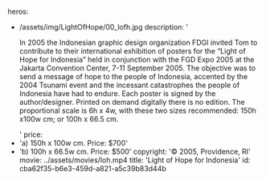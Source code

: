 heros:
  - /assets/img/LightOfHope/00_lofh.jpg
description: '<p>In 2005 the Indonesian graphic design organization FDGI invited Tom to contribute to their international exhibition of posters for the “Light of Hope for Indonesia” held in conjunction with the FGD Expo 2005 at the Jakarta Convention Center, 7-11 September 2005. The objective was to send a message of hope to the people of Indonesia, accented by the 2004 Tsunami event and the incessant catastrophes the people of Indonesia have had to endure. Each poster is signed by the author/designer. Printed on demand digitally there is no edition. The proportional scale is 6h x 4w, with these two sizes recommended: 150h x100w cm; or 100h x 66.5 cm.</p>'
price:
  - 'a) 150h x 100w cm. Price: $700'
  - 'b) 100h x 66.5w cm. Price: $500'
copyright: '© 2005, Providence, RI'
movie: ../assets/movies/loh.mp4
title: 'Light of Hope for Indonesia'
id: cba62f35-b6e3-459d-a821-a5c39b83d44b
